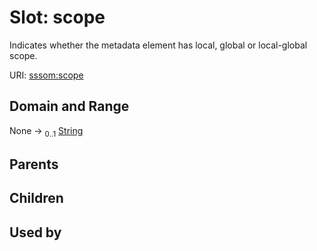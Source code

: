 
# Slot: scope


Indicates whether the metadata element has local, global or local-global scope.

URI: [sssom:scope](http://w3id.org/sssom/scope)


## Domain and Range

None &#8594;  <sub>0..1</sub> [String](types/String.md)

## Parents


## Children


## Used by

